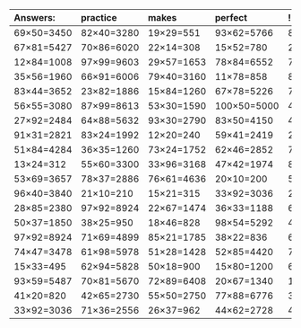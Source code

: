 | Answers: | practice | makes | perfect | ! |
| :--- | :--- | :--- | :--- | :--- |
| 69×50=3450 | 82×40=3280 | 19×29=551 | 93×62=5766 | 87×36=3132 | 
| 67×81=5427 | 70×86=6020 | 22×14=308 | 15×52=780 | 20×31=620 | 
| 12×84=1008 | 97×99=9603 | 29×57=1653 | 78×84=6552 | 70×50=3500 | 
| 35×56=1960 | 66×91=6006 | 79×40=3160 | 11×78=858 | 86×41=3526 | 
| 83×44=3652 | 23×82=1886 | 15×84=1260 | 67×78=5226 | 70×70=4900 | 
| 56×55=3080 | 87×99=8613 | 53×30=1590 | 100×50=5000 | 46×21=966 | 
| 27×92=2484 | 64×88=5632 | 93×30=2790 | 83×50=4150 | 43×81=3483 | 
| 91×31=2821 | 83×24=1992 | 12×20=240 | 59×41=2419 | 24×45=1080 | 
| 51×84=4284 | 36×35=1260 | 73×24=1752 | 62×46=2852 | 78×76=5928 | 
| 13×24=312 | 55×60=3300 | 33×96=3168 | 47×42=1974 | 88×27=2376 | 
| 53×69=3657 | 78×37=2886 | 76×61=4636 | 20×10=200 | 54×46=2484 | 
| 96×40=3840 | 21×10=210 | 15×21=315 | 33×92=3036 | 24×11=264 | 
| 28×85=2380 | 97×92=8924 | 22×67=1474 | 36×33=1188 | 64×50=3200 | 
| 50×37=1850 | 38×25=950 | 18×46=828 | 98×54=5292 | 49×37=1813 | 
| 97×92=8924 | 71×69=4899 | 85×21=1785 | 38×22=836 | 69×11=759 | 
| 74×47=3478 | 61×98=5978 | 51×28=1428 | 52×85=4420 | 72×56=4032 | 
| 15×33=495 | 62×94=5828 | 50×18=900 | 15×80=1200 | 61×53=3233 | 
| 93×59=5487 | 70×81=5670 | 72×89=6408 | 20×67=1340 | 15×94=1410 | 
| 41×20=820 | 42×65=2730 | 55×50=2750 | 77×88=6776 | 33×77=2541 | 
| 33×92=3036 | 71×36=2556 | 26×37=962 | 44×62=2728 | 45×86=3870 | 
